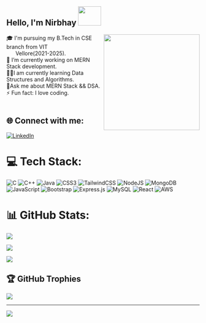 ## Hello, I'm Nirbhay <img src="https://c.tenor.com/nebZyl8oN7IAAAAi/wave-hello.gif" width="60" height="50" />
<img src="https://camo.githubusercontent.com/cae12fddd9d6982901d82580bdf321d81fb299141098ca1c2d4891870827bf17/68747470733a2f2f6d69726f2e6d656469756d2e636f6d2f6d61782f313336302f302a37513379765349765f7430696f4a2d5a2e676966" align ="right" width="250"  />
 🎓 I'm pursuing my B.Tech in CSE branch from VIT <br> &nbsp &nbsp &nbsp Vellore(2021-2025).<br>
 🔭 I’m currently working on MERN Stack development.<br>👨‍💻I am currently learning Data Structures and Algorithms.<br>💬Ask me about MERN Stack && DSA.<br>
 ⚡ Fun fact: I  love coding.<br><br>

## 🌐 Connect with me:
[![LinkedIn](https://img.shields.io/badge/LinkedIn-%230077B5.svg?logo=linkedin&logoColor=white)](https://www.linkedin.com/in/nirbhay-tiwari-b09817219/)  
# 💻 Tech Stack:

![C](https://img.shields.io/badge/c-%2300599C.svg?style=for-the-badge&logo=c&logoColor=white)
 ![C++](https://img.shields.io/badge/C++-00599C?style=for-the-badge&logo=C%2B%2B&logoColor=white)
 ![Java](https://img.shields.io/badge/java-%23ED8B00.svg?style=for-the-badge&logo=java&logoColor=white) ![CSS3](https://img.shields.io/badge/css-%231572B6.svg?style=for-the-badge&logo=css3&logoColor=white)
 ![TailwindCSS](https://img.shields.io/badge/tailwindcss-%2338B2AC.svg?style=for-the-badge&logo=tailwind-css&logoColor=white)
 ![NodeJS](https://img.shields.io/badge/node.js-6DA55F?style=for-the-badge&logo=node.js&logoColor=white) ![MongoDB](https://img.shields.io/badge/MongoDB-%234ea94b.svg?style=for-the-badge&logo=mongodb&logoColor=white)![JavaScript](https://img.shields.io/badge/javascript-%23323330.svg?style=for-the-badge&logo=javascript&logoColor=%23F7DF1E) ![Bootstrap](https://img.shields.io/badge/bootstrap-%23563D7C.svg?style=for-the-badge&logo=bootstrap&logoColor=white) ![Express.js](https://img.shields.io/badge/express.js-%23404d59.svg?style=for-the-badge&logo=express&logoColor=%2361DAFB) ![MySQL](https://img.shields.io/badge/mysql-%2300f.svg?style=for-the-badge&logo=mysql&logoColor=white) ![React](https://img.shields.io/badge/react-%2320232a.svg?style=for-the-badge&logo=react&logoColor=%2361DAFB)
 ![AWS](https://img.shields.io/badge/AWS-%23FF9900.svg?style=for-the-badge&logo=amazon-aws&logoColor=white)

# 📊 GitHub Stats:

![](https://github-readme-stats.vercel.app/api?username=nirbhay-279&theme=dark&hide_border=false)


![](https://github-readme-streak-stats.herokuapp.com/?user=Nirbhay-279&theme=dark&hide_border=false)

![](https://github-readme-stats.vercel.app/api/top-langs?username=nirbhay-279&theme=dark&hide_border=false&show_icons=true&locale=en&layout=compact)
## 🏆 GitHub Trophies
![](https://github-profile-trophy.vercel.app/?username=nirbhay_279&theme=gitdimmed&no-frame=false&no-bg=true&margin-w=4)


---
[![](https://komarev.com/ghpvc/?username=nirbhay-279&label=Profile%20views&color=0e75b6&style=flat)](https://visitcount.itsvg.in)
